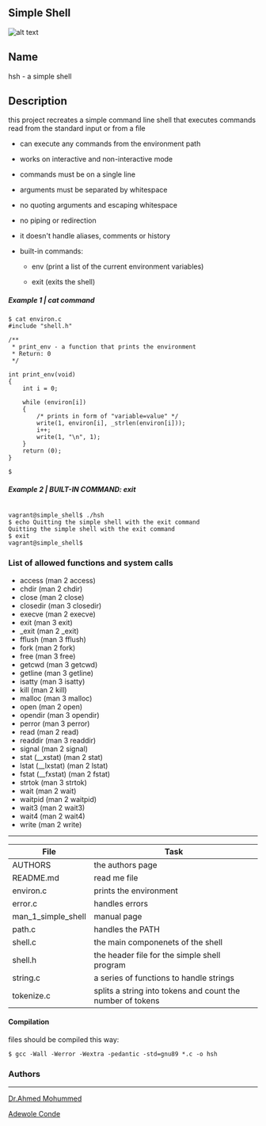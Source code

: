 Simple Shell
---
![alt text](https://s3.amazonaws.com/intranet-projects-files/holbertonschool-low_level_programming/235/shell.jpeg)

## Name

hsh - a simple shell

## Description

this project recreates a simple command line shell that executes commands read from the standard input or from a file

* can execute any commands from the environment path
* works on interactive and non-interactive mode
* commands must be on a single line
* arguments must be separated by whitespace
* no quoting arguments and escaping whitespace
* no piping or redirection
* it doesn't handle aliases, comments or  history
* built-in commands:

  - env (print a list of the current environment variables)

  - exit (exits the shell)

##### Example 1 | cat command

```
$ cat environ.c
#include "shell.h"

/**
 * print_env - a function that prints the environment
 * Return: 0
 */

int print_env(void)
{
	int i = 0;

	while (environ[i])
	{
		/* prints in form of "variable=value" */
		write(1, environ[i], _strlen(environ[i]));
		i++;
		write(1, "\n", 1);
	}
	return (0);
}

$

```

##### Example 2 | BUILT-IN COMMAND: exit

```

vagrant@simple_shell$ ./hsh
$ echo Quitting the simple shell with the exit command
Quitting the simple shell with the exit command
$ exit
vagrant@simple_shell$

```

### List of allowed functions and system calls
* access (man 2 access)
* chdir (man 2 chdir)
* close (man 2 close)
* closedir (man 3 closedir)
* execve (man 2 execve)
* exit (man 3 exit)
* _exit (man 2 _exit)
* fflush (man 3 fflush)
* fork (man 2 fork)
* free (man 3 free)
* getcwd (man 3 getcwd)
* getline (man 3 getline)
* isatty (man 3 isatty)
* kill (man 2 kill)
* malloc (man 3 malloc)
* open (man 2 open)
* opendir (man 3 opendir)
* perror (man 3 perror)
* read (man 2 read)
* readdir (man 3 readdir)
* signal (man 2 signal)
* stat (__xstat) (man 2 stat)
* lstat (__lxstat) (man 2 lstat)
* fstat (__fxstat) (man 2 fstat)
* strtok (man 3 strtok)
* wait (man 2 wait)
* waitpid (man 2 waitpid)
* wait3 (man 2 wait3)
* wait4 (man 2 wait4)
* write (man 2 write)

---
File|Task
---|---
AUTHORS | the authors page
README.md | read me file
environ.c | prints the environment
error.c | handles errors
man_1_simple_shell | manual page
path.c | handles the PATH
shell.c | the main componenets of the shell
shell.h | the header file for the simple shell program
string.c | a series of functions to handle strings
tokenize.c | splits a string into tokens and count the number of tokens

#### Compilation

files should be compiled this way:

```$ gcc -Wall -Werror -Wextra -pedantic -std=gnu89 *.c -o hsh```

### Authors
-----------

[Dr.Ahmed Mohummed](https://github.com/ewex25)

[Adewole Conde](https://github.com/phatboislym)

